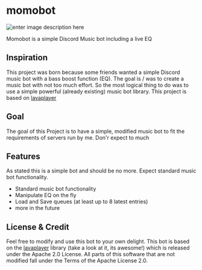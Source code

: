 # momobot

![enter image description here](http://cdn.bjm.hesteig.com/momobanner.png)

Momobot is a simple Discord Music bot including a live EQ

## Inspiration
This project was born because some friends wanted a simple Discord music bot with a bass boost function (EQ). The goal is / was to create a music bot with not too much effort. So the most logical thing to do was to use a simple powerful (already existing) music bot library. This project is based on [lavaplayer](https://github.com/sedmelluq/lavaplayer)

## Goal
The goal of this Project is to have a simple, modified music bot to fit the requirements of servers run by me. Don'r expect to much

## Features
As stated this is a simple bot and should be no more. Expect standard music bot functionality. 

- Standard music bot functionality 
- Manipulate EQ on the fly
- Load and Save queues (at least up to 8 latest entries)
- more in the future


## License & Credit
Feel free to modify and use this bot to your own delight. This bot is based on the [lavaplayer](https://github.com/sedmelluq/lavaplayer) library (take a look at it, its awesome!) which is released under the Apache 2.0 License. All parts of this software that are not modified fall under the Terms of the Apache License 2.0.
